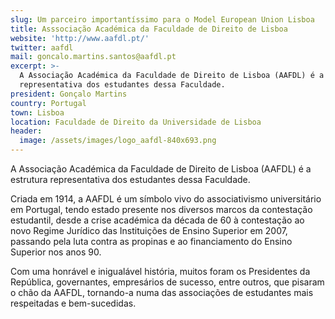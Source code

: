 ```yaml
---
slug: Um parceiro importantíssimo para o Model European Union Lisboa
title: Asssociação Académica da Faculdade de Direito de Lisboa
website: 'http://www.aafdl.pt/'
twitter: aafdl
mail: goncalo.martins.santos@aafdl.pt
excerpt: >-
  A Associação Académica da Faculdade de Direito de Lisboa (AAFDL) é a estrutura
  representativa dos estudantes dessa Faculdade.
president: Gonçalo Martins
country: Portugal
town: Lisboa
location: Faculdade de Direito da Universidade de Lisboa
header:
  image: /assets/images/logo_aafdl-840x693.png
---
```

A Associação Académica da Faculdade de Direito de Lisboa (AAFDL) é a estrutura representativa dos estudantes dessa Faculdade.

Criada em 1914, a AAFDL é um símbolo vivo do associativismo universitário em Portugal, tendo estado presente nos diversos marcos da contestação estudantil, desde a crise académica da década de 60 à contestação ao novo Regime Jurídico das Instituições de Ensino Superior em 2007, passando pela luta contra as propinas e ao financiamento do Ensino Superior nos anos 90.

Com uma honrável e inigualável história, muitos foram os Presidentes da República, governantes, empresários de sucesso, entre outros, que pisaram o chão da AAFDL, tornando-a numa das associações de estudantes mais respeitadas e bem-sucedidas.
